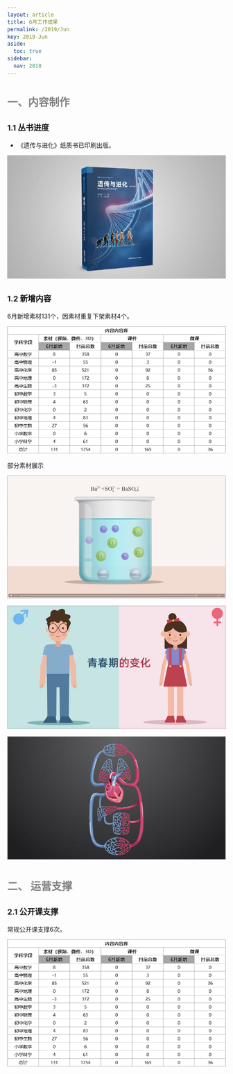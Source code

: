 ```yaml
---
layout: article
title: 6月工作成果
permalink: /2019/Jun
key: 2019-Jun
aside:
  toc: true
sidebar:
  nav: 2018
---
```


<bro/><bro/>

# <font size="5" color="gray">一、内容制作</font>

## <font size="4" >1.1 丛书进度</font>

- 《遗传与进化》纸质书已印刷出版。

![avatar](images/20190601.png)

## <font size="4" >1.2 新增内容</font>

6月新增素材131个，因素材重复下架素材4个。

![avatar](images/20190608.png)

部分素材展示

![avatar](images/20190603.png)

![avatar](images/20190604.png)

![avatar](images/20190605.png)

# <font size="5" color="gray">二、	运营支撑</font>

## <font size="4" >2.1 公开课支撑</font>

常规公开课支撑6次。

![avatar](images/20190608.png)





